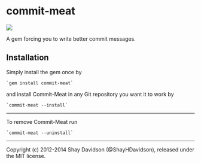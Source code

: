 commit-meat
===========

![](http://i.imgur.com/ouptGNQ.png?1?7479)

A gem forcing you to write better commit messages.

## Installation

Simply install the gem once by

    `gem install commit-meat`

and install Commit-Meat in any Git repository you want it to work by

    `commit-meat --install`

---

To remove Commit-Meat run

    `commit-meat --uninstall`

---
Copyright (c) 2012-2014 Shay Davidson (@ShayHDavidson), released under the MIT license.